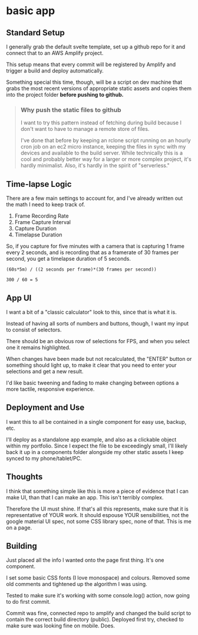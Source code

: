 # basic app

## Standard Setup

I generally grab the default svelte template, set up a github repo for it and connect that to an AWS Amplify project.

This setup means that every commit will be registered by Amplify and trigger a build and deploy automatically.

Something special this time, though, will be a script on dev machine that grabs the most recent versions of appropriate static assets and copies them into the project folder **before pushing to github.**

> ### Why push the static files to github
> I want to try this pattern instead of fetching during build because I don't want to have to manage a remote store of files. 
  >  
> I've done that before by keeping an rclone script running on an hourly cron job on an ec2 micro instance, keeping the files in sync with my devices and available to the build server. While technically this is a cool and probably better way for a larger or more complex project, it's hardly minimalist. Also, it's hardly in the spirit of "serverless."


## Time-lapse Logic

There are a few main settings to account for, and I've already written out the math I need to keep track of. 

1. Frame Recording Rate
2. Frame Capture Interval
3. Capture Duration
4. Timelapse Duration

So, if you capture for five minutes with a camera that is capturing 1 frame every 2 seconds, and is recording that as a framerate of 30 frames per second, you get a timelapse duration of 5 seconds. 

    (60s*5m) / ((2 seconds per frame)*(30 frames per second))

    300 / 60 = 5

## App UI

I want a bit of a "classic calculator" look to this, since that is what it is. 

Instead of having all sorts of numbers and buttons, though, I want my input to consist of selectors. 

There should be an obvious row of selections for FPS, and when you select one it remains highlighted. 

When changes have been made but not recalculated, the "ENTER" button or something should light up, to make it clear that you need to enter your selections and get a new result. 

I'd like basic tweening and fading to make changing between options a more tactile, responsive experience. 

## Deployment and Use

I want this to all be contained in a single component for easy use, backup, etc. 

I'll deploy as a standalone app example, and also as a clickable object within my portfolio. Since I expect the file to be exceedingly small, I'll likely back it up in a components folder alongside my other static assets I keep synced to my phone/tablet/PC. 

## Thoughts

I think that something simple like this is more a piece of evidence that I can make UI, than that I can make an app. This isn't terribly complex. 

Therefore the UI must shine. If that's all this represents, make sure that it is representative of YOUR work. It should espouse YOUR sensibilities, not the google material UI spec, not some CSS library spec, none of that. This is me on a page. 

## Building

Just placed all the info I wanted onto the page first thing. It's one component. 

I set some basic CSS fonts (I love monospace) and colours. Removed some old comments and tightened up the algorithm I was using. 

Tested to make sure it's working with some console.log() action, now going to do first commit.

Commit was fine, connected repo to amplify and changed the build script to contain the correct build directory (public). Deployed first try, checked to make sure was looking fine on mobile. Does.

